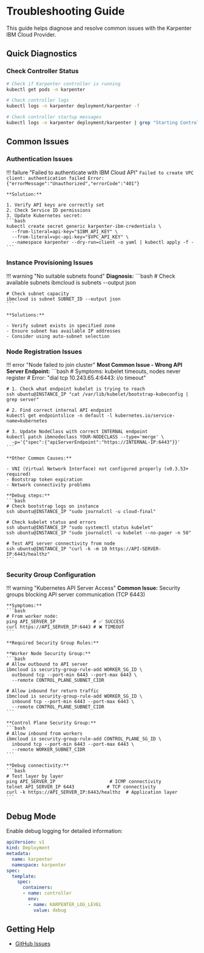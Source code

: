 # Troubleshooting Guide

This guide helps diagnose and resolve common issues with the Karpenter IBM Cloud Provider.

## Quick Diagnostics

### Check Controller Status
```bash
# Check if Karpenter controller is running
kubectl get pods -n karpenter

# Check controller logs
kubectl logs -n karpenter deployment/karpenter -f

# Check controller startup messages
kubectl logs -n karpenter deployment/karpenter | grep "Starting Controller"
```

## Common Issues

### Authentication Issues

!!! failure "Failed to authenticate with IBM Cloud API"
    ```
    Failed to create VPC client: authentication failed
    Error: {"errorMessage":"Unauthorized","errorCode":"401"}
    ```

    **Solution:**

    1. Verify API keys are correctly set
    2. Check Service ID permissions
    3. Update Kubernetes secret:
    ```bash
    kubectl create secret generic karpenter-ibm-credentials \
      --from-literal=api-key="$IBM_API_KEY" \
      --from-literal=vpc-api-key="$VPC_API_KEY" \
      --namespace karpenter --dry-run=client -o yaml | kubectl apply -f -
    ```

### Instance Provisioning Issues

!!! warning "No suitable subnets found"
    **Diagnosis:**
    ```bash
    # Check available subnets
    ibmcloud is subnets --output json

    # Check subnet capacity
    ibmcloud is subnet SUBNET_ID --output json
    ```

    **Solutions:**

    - Verify subnet exists in specified zone
    - Ensure subnet has available IP addresses
    - Consider using auto-subnet selection

### Node Registration Issues

!!! error "Node failed to join cluster"
    **Most Common Issue - Wrong API Server Endpoint:**
    ```bash
    # Symptoms: kubelet timeouts, nodes never register
    # Error: "dial tcp 10.243.65.4:6443: i/o timeout"

    # 1. Check what endpoint kubelet is trying to reach
    ssh ubuntu@INSTANCE_IP "cat /var/lib/kubelet/bootstrap-kubeconfig | grep server"

    # 2. Find correct internal API endpoint
    kubectl get endpointslice -n default -l kubernetes.io/service-name=kubernetes

    # 3. Update NodeClass with correct INTERNAL endpoint
    kubectl patch ibmnodeclass YOUR-NODECLASS --type='merge' \
      -p='{"spec":{"apiServerEndpoint":"https://INTERNAL-IP:6443"}}'
    ```

    **Other Common Causes:**

    - VNI (Virtual Network Interface) not configured properly (v0.3.53+ required)
    - Bootstrap token expiration
    - Network connectivity problems

    **Debug steps:**
    ```bash
    # Check bootstrap logs on instance
    ssh ubuntu@INSTANCE_IP "sudo journalctl -u cloud-final"

    # Check kubelet status and errors
    ssh ubuntu@INSTANCE_IP "sudo systemctl status kubelet"
    ssh ubuntu@INSTANCE_IP "sudo journalctl -u kubelet --no-pager -n 50"

    # Test API server connectivity from node
    ssh ubuntu@INSTANCE_IP "curl -k -m 10 https://API-SERVER-IP:6443/healthz"
    ```

### Security Group Configuration

!!! warning "Kubernetes API Server Access"
    **Common Issue:** Security groups blocking API server communication (TCP 6443)

    **Symptoms:**
    ```bash
    # From worker node:
    ping API_SERVER_IP              # ✅ SUCCESS
    curl https://API_SERVER_IP:6443 # ❌ TIMEOUT
    ```

    **Required Security Group Rules:**

    **Worker Node Security Group:**
    ```bash
    # Allow outbound to API server
    ibmcloud is security-group-rule-add WORKER_SG_ID \
      outbound tcp --port-min 6443 --port-max 6443 \
      --remote CONTROL_PLANE_SUBNET_CIDR

    # Allow inbound for return traffic
    ibmcloud is security-group-rule-add WORKER_SG_ID \
      inbound tcp --port-min 6443 --port-max 6443 \
      --remote CONTROL_PLANE_SUBNET_CIDR
    ```

    **Control Plane Security Group:**
    ```bash
    # Allow inbound from workers
    ibmcloud is security-group-rule-add CONTROL_PLANE_SG_ID \
      inbound tcp --port-min 6443 --port-max 6443 \
      --remote WORKER_SUBNET_CIDR
    ```

    **Debug connectivity:**
    ```bash
    # Test layer by layer
    ping API_SERVER_IP                    # ICMP connectivity
    telnet API_SERVER_IP 6443            # TCP connectivity
    curl -k https://API_SERVER_IP:6443/healthz  # Application layer
    ```
## Debug Mode

Enable debug logging for detailed information:

```yaml
apiVersion: v1
kind: Deployment
metadata:
  name: karpenter
  namespace: karpenter
spec:
  template:
    spec:
      containers:
      - name: controller
        env:
        - name: KARPENTER_LOG_LEVEL
          value: debug
```

## Getting Help

- [GitHub Issues](https://github.com/pfeifferj/karpenter-provider-ibm-cloud/issues)
